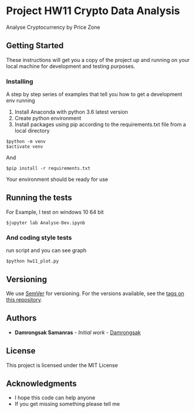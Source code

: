 # Project HW11 Crypto Data Analysis

Analyse Cryptocurrency by Price Zone

## Getting Started

These instructions will get you a copy of the project up and running on your local machine for development and testing purposes.

### Installing

A step by step series of examples that tell you how to get a development env running

1. Install Anaconda with python 3.6 latest version
2. Create python environment
3. Install packages using pip according to the requirements.txt file from a local directory

```
$python -m venv
$activate venv
```

And

```
$pip install -r requirements.txt
```

Your environment should be ready for use

## Running the tests

For Example, I test on  windows 10 64 bit

```
$jupyter lab Analyse-Dev.ipynb
```

### And coding style tests

run script and you can see graph

```
$python hw11_plot.py
```

## Versioning

We use [SemVer](http://semver.org/) for versioning. For the versions available, see the [tags on this repository](https://github.com/damrongsak/HW11CrytoDataAnalysis/tags). 

## Authors

* **Damrongsak Samanras** - *Initial work* - [Damrongsak](https://github.com/damrongsak)

## License

This project is licensed under the MIT License

## Acknowledgments

* I hope this code can help anyone
* If you get missing something please tell me


